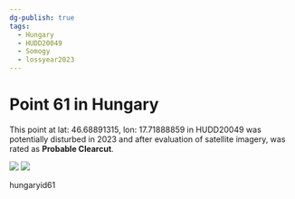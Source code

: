 ```yaml
---
dg-publish: true
tags:
  - Hungary
  - HUDD20049
  - Somogy
  - lossyear2023
---
```


# Point 61 in Hungary

This point at lat: 46.68891315, lon: 17.71888859 in HUDD20049 was potentially disturbed in 2023 and after evaluation of satellite imagery, was rated as **Probable Clearcut**.

<div class='juxtapose' data-showcredits='false'>
<img src='https://baserow-backend-production20240528124524339000000001.s3.amazonaws.com/user_files/31pP49FN1zhaaY4bdZ4oCc8JvNSsZt5W_24ca2d6cdd61092da51667e11776cbf90e99bee28aa1dcce141be79c4c3175df.png' data-label='November 2020' />
<img src='https://baserow-backend-production20240528124524339000000001.s3.amazonaws.com/user_files/B0trgDP40r0R4VyNA6gieKupfnWfNRn0_5fbf348ca89e78ea1389e9f5d69741790d718ea3d3b57aa8adaea1b6feb2a7f3.png' data-label='February 2024' />
</div>

hungaryid61
